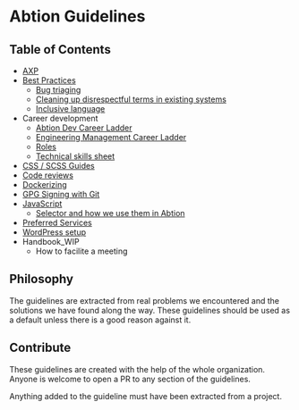 # Abtion Guidelines
## Table of Contents
- [AXP](./axp/)
- [Best Practices](./best-practices/)
  - [Bug triaging](./best-practices/bug-triaging.md)
  - [Cleaning up disrespectful terms in existing systems](./best-practices/terms.md)
  - [Inclusive language](./best-practices/inclusive-language.md)
- Career development
  - [Abtion Dev Career Ladder](./career/ladder.md)
  - [Engineering Management Career Ladder](./career/em-ladder.md)
  - [Roles](./career/roles.md)
  - [Technical skills sheet](./career/technical-skills-sheet.md)
- [CSS / SCSS Guides](./CSS%20/%20SCSS/)
- [Code reviews](./code-reviews/)
- [Dockerizing](./docker/)
- [GPG Signing with Git](./gpg-signing/)
- [JavaScript](./javascript/)
  - [Selector and how we use them in Abtion](./javascript/selectors.md)
- [Preferred Services](./services/)
- [WordPress setup](./wordpress/)
- Handbook_WIP
  - How to facilite a meeting


## Philosophy

The guidelines are extracted from real problems we encountered and the solutions we have found along the way. These guidelines should be used as a default unless there is a good reason against it.

## Contribute

These guidelines are created with the help of the whole organization. Anyone is welcome to open a PR to any section of the guidelines.

Anything added to the guideline must have been extracted from a project.
